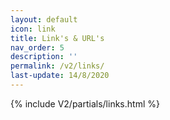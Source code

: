 ```yaml
---
layout: default
icon: link
title: Link's & URL's
nav_order: 5
description: ''
permalink: /v2/links/
last-update: 14/8/2020
---
```


{% include V2/partials/links.html %}
